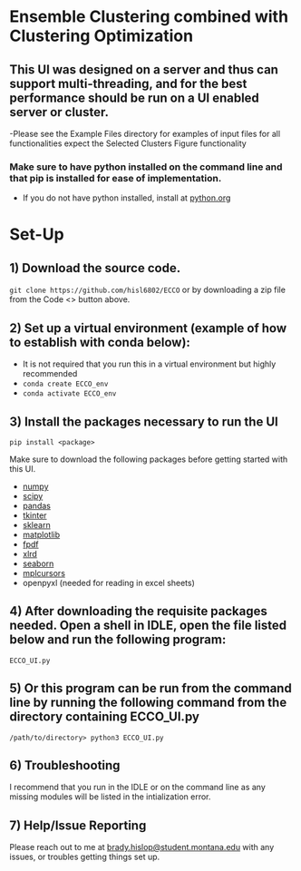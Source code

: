 # Ensemble Clustering combined with Clustering Optimization
## This UI was designed on a server and thus can support multi-threading, and for the best performance should be run on a UI enabled server or cluster.
-Please see the Example Files directory for examples of input files for all functionalities expect the Selected Clusters Figure functionality

### Make sure to have python installed on the command line and that pip is installed for ease of implementation.
- If you do not have python installed, install at [python.org](https://www.python.org/)


# Set-Up

## 1) Download the source code. 
`git clone https://github.com/hisl6802/ECCO`
or by downloading a zip file from the Code <> button above.

## 2) Set up a virtual environment (example of how to establish with conda below):
- It is not required that you run this in a virtual environment but highly recommended
- `conda create ECCO_env`
- `conda activate ECCO_env`

## 3) Install the packages necessary to run the UI
`pip install <package>`

Make sure to download the following packages before getting started with this UI.
- [numpy](https://numpy.org/)  
- [scipy](https://www.scipy.org/)
- [pandas](https://pandas.pydata.org/)
- [tkinter](https://docs.python.org/3/library/tkinter.html)
- [sklearn](https://scikit-learn.org/stable/index.html)
- [matplotlib](https://matplotlib.org/3.2.1/index.html)
- [fpdf](https://pyfpdf.readthedocs.io/en/latest/#:~:text=%20FPDF%20for%20Python%20%201%20Main%20features.,priority%20technical%20support%2C%20you%20can%20contact...%20More%20)
- [xlrd](https://pypi.org/project/xlrd/)
- [seaborn](https://seaborn.pydata.org/index.html)
- [mplcursors](https://pypi.org/project/mplcursors/)
- openpyxl (needed for reading in excel sheets)

## 4) After downloading the requisite packages needed. Open a shell in IDLE, open the file listed below and run the following program:

`ECCO_UI.py`

## 5) Or this program can be run from the command line by running the following command from the directory containing ECCO_UI.py

`/path/to/directory> python3 ECCO_UI.py`

## 6) Troubleshooting
I recommend that you run in the IDLE or on the command line as any missing modules will be listed in the intialization error. 


## 7) Help/Issue Reporting
Please reach out to me at brady.hislop@student.montana.edu with any issues, or troubles getting things set up. 
 
